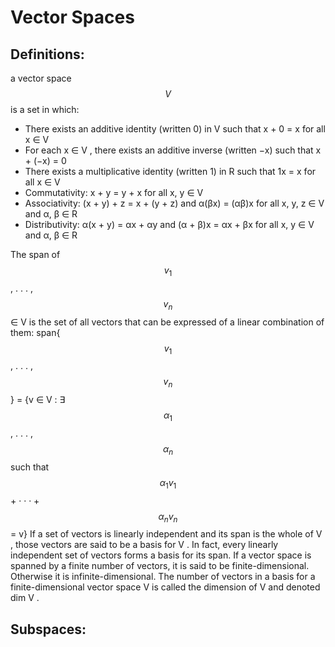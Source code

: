 # Vector Spaces

## Definitions:

a vector space $$V$$ is a set in which:

* There exists an additive identity (written 0) in V such that x + 0 = x for all x ∈ V
* For each x ∈ V , there exists an additive inverse (written −x) such that x + (−x) = 0
* There exists a multiplicative identity (written 1) in R such that 1x = x for all x ∈ V
* Commutativity: x + y = y + x for all x, y ∈ V
* Associativity: (x + y) + z = x + (y + z) and α(βx) = (αβ)x for all x, y, z ∈ V and α, β ∈ R
* Distributivity: α(x + y) = αx + αy and (α + β)x = αx + βx for all x, y ∈ V and α, β ∈ R

The span of $$v_1$$, . . . , $$v_n$$ ∈ V is the set of all vectors that can be expressed of a linear combination of them: span{$$v_1$$, . . . , $$v_n$$} = {v ∈ V : ∃$$α_1$$, . . . , $$α_n$$ such that $$α_1v_1$$ + · · · + $$α_nv_n$$= v} If a set of vectors is linearly independent and its span is the whole of V , those vectors are said to be a basis for V . In fact, every linearly independent set of vectors forms a basis for its span. If a vector space is spanned by a finite number of vectors, it is said to be finite-dimensional. Otherwise it is infinite-dimensional. The number of vectors in a basis for a finite-dimensional vector space V is called the dimension of V and denoted dim V .

## Subspaces:

